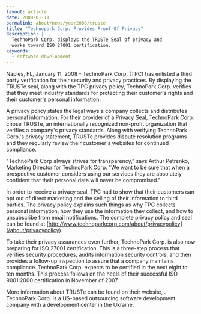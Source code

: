 ```yaml
---
layout: article
date: 2008-01-11
permalink: about/news/year2008/truste
title: "Technopark Corp. Provides Proof Of Privacy"
description: |
  TechnoPark Corp. displays the TRUSTe Seal of privacy and
  works toward ISO 27001 certification.
keywords:
  - software development
---
```


Naples, FL, January 11, 2008 - TechnoPark Corp. (TPC) has enlisted a third party verification for 
their security and privacy practices. By displaying the TRUSTe seal, along with the TPC privacy 
policy, TechnoPark Corp. verifies that they meet industry standards for protecting their customer's 
rights and their customer's personal information.

A privacy policy states the legal ways a company collects and distributes personal information. For 
their provider of a Privacy Seal, TechnoPark Corp. chose TRUSTe, an internationally recognized 
non-profit organization that verifies a company's privacy standards. Along with verifying TechnoPark 
Corp.'s privacy statement, TRUSTe provides dispute resolution programs and they regularly review 
their customer's websites for continued compliance.

"TechnoPark Corp always strives for transparency," says Arthur Petrenko, Marketing Director for 
TechnoPark Corp. "We want to be sure that when a prospective customer considers using our services 
they are absolutely confident that their personal data will never be compromised."

In order to receive a privacy seal, TPC had to show that their customers can opt out of direct 
marketing and the selling of their information to third parties. The privacy policy explains such 
things as why TPC collects personal information, how they use the information they collect, and how 
to unsubscribe from email notifications. The complete privacy policy and seal can be found at [http://www.technoparkcorp.com/about/privacypolicy](/about/privacypolicy).

To take their privacy assurances even further, TechnoPark Corp. is also now preparing for ISO 27001 
certification. This is a three-step process that verifies security procedures, audits information 
security controls, and then provides a follow-up inspection to assure that a company maintains 
compliance. TechnoPark Corp. expects to be certified in the next eight to ten months. This process 
follows on the heels of their successful ISO 9001:2000 certification in November of 2007.

More information about TRUSTe can be found on their website, . TechnoPark Corp. is a US-based 
outsourcing software development company with a development center in the Ukraine.

